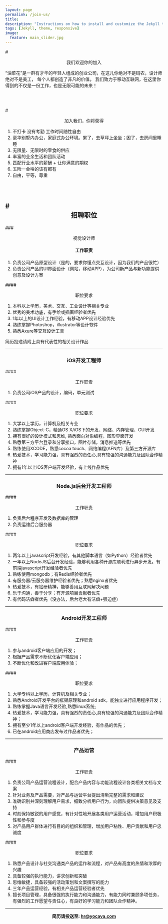 ```yaml
---
layout: page
permalink: /join-us/
title:
description: "Instructions on how to install and customize the Jekyll theme Minimal Mistakes."
tags: [Jekyll, theme, responsive]
image:
  feature: main_slider.jpg
---
```


#<center>我们欢迎你的加入</center>
> 
“油菜花”是一群有才华的年轻人组成的创业公司，在这儿你绝对不是码农，设计师绝对不是美工，
每个人都创造了非凡的价值。 
我们致力于移动互联网，在这里你得到的不仅是一份工作，也是无限可能的未来！

 <br/>
 <br/> 

#<center>加入我们，你将获得</center>
> 
1. 不打卡 没有考勤 工作时间随性自由
2. 豪华别墅内办公，家庭式办公环境。累了，去草坪上坐坐；困了，去房间里睡睡
3. 无限量、无限时的零食的供应 
4. 丰富的业余生活和团队活动
5. 匹配行业水平的薪酬 + 让你满意的期权
5. 五险一金啥的该有都有 
6. 自由，平等，尊重  

 <br/>
 <br/> 

#<center>招聘职位</center>
---

###<center>视觉设计师</center>


#### <center>工作职责</center>

1. 负责公司产品原型设计（是的，要求你懂点交互设计，因为我们的产品很忙）
2. 负责公司产品的UI界面设计（网站，移动APP），为公司新产品与新功能提供创意及设计方案  

####<center>职位要求</center>
1. 本科以上学历，美术、交互、工业设计等相关专业
2. 优秀的美术功底，有手绘或插画经验者优先
3. 1年以上的UI设计工作经验，有移动APP设计经验优先
4. 熟练掌握Photoshop，illustrator等设计软件
5. 熟悉Axure等交互设计工具
 <p>简历投递请附上具有代表性的相关设计作品</p>

---
 
### <center>iOS开发工程师</center>

####<center>工作职责</center>
1. 负责公司iOS产品的设计，编码，单元测试

####<center>职位要求</center>
1. 大学以上学历，计算机及相关专业
2. 熟练掌握Object-C，精通OS X/iOS下的开发、网络、内存管理、GUI开发
3. 拥有很好的设计模式和思维, 熟悉面向对象编程，图形界面开发
4. 熟悉第三方平台登录和分享接口，图片存储，消息推送等优先
5. 熟练使用XCODE，熟悉cocoa touch、网络编程(AFN库）及第三方开源库
6. 热爱技术，学习能力强，具有强烈的责任心,具有较强的沟通能力及团队合作精神
7. 拥有1年以上iOS客户端开发经验，有上线作品优先

---

### <center>Node.js后台开发工程师</center>
 
####<center>工作职责</center>
1. 负责后台程序开发及数据库的管理
2. 负责运维后台服务器

####<center>职位要求</center>
1. 两年以上javascript开发经验，有其他脚本语言（如Python）经验者优先
2. 一年以上NodeJS后台开发经验，能够利用各种开源库顺利进行异步开发。有前端javascript开发经验者优先
3. 熟练使用mongodb；有Redis经验者优先
4. 有服务器/云服务器维护经验者优先；熟悉nginx者优先
5. 热爱技术，有钻研精神，能够善用互联网解决问题
6. 乐于沟通，善于分享；有开源项目贡献者优先
7. 有代码洁癖者优先（没办法，后台老大有洁癖+强迫症）

---

### <center>Android开发工程师</center>
 
####<center>工作职责</center>
1. 参与android客户端应用的开发； 
2. 根据产品需求不断优化客户端应用； 
3. 不断优化和改进客户端应用体验；

####<center>职位要求</center>

1. 大学专科以上学历，计算机及相关专业； 
2. 熟悉Android开发平台的框架原理和android sdk，能独立进行应用程序开发； 
3. 熟练掌握Java语言开发经验,熟悉linux系统; 
4. 热爱技术，学习能力强，具有强烈的责任心,具有较强的沟通能力及团队合作精神； 
5. 拥有至少1年以上android客户端开发经验，有作品的优先； 
7. 已在android应用商店发布过作品者优先；  

---

### <center>产品运营 </center>

####<center>工作职责</center>
1. 负责公司产品运营流程设计，配合产品内容与功能流程设计各类相关文档与文案
2. 针对业务及产品需要，对产品与运营平台提出清晰完整的需求和建议
3. 准确识别并深刻理解用户需求，细致分析用户行为，向团队提供决策意见及支持
4. 时刻保持敏锐的用户感觉，有针对性地开展各类用户运营活动，增加用户积极性和参与度
5. 对产品用户群体进行有目的的组织和管理，增加用户粘性、用户贡献和用户忠诚度

####<center>职位要求</center>
1. 熟悉产品设计与社交沟通类产品的运作和流程，对产品有高度的热情和浓厚的兴趣
2. 具备较强的执行能力，讲求创新和突破
3. 思维敏捷，具备较强的活动策划和文案撰写的能力
4. 三年产品运营经验，有相关产品运营经验者优先
5. 擅长项目管理，具备很强的执行能力和沟通能力，有能力同时兼顾多项任务，有强烈的工作愿望与责任心，有良好的学习能力和团队合作精神。

---

**<center>简历请投送至:   hr@yocava.com </center>**
